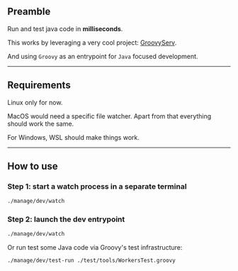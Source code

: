 ## Preamble

Run and test java code in **milliseconds**.

This works by leveraging a very cool project: [GroovyServ](https://kobo.github.io/groovyserv/quickstart.html).

And using `Groovy` as an entrypoint for `Java` focused development.

---

## Requirements

Linux only for now.

MacOS would need a specific file watcher. Apart from that everything should work the same.

For Windows, WSL should make things work.

---

## How to use

### Step 1: start a watch process in a separate terminal

```bash
./manage/dev/watch
```

### Step 2: launch the dev entrypoint

```bash
./manage/dev/watch
```

Or run test some Java code via Groovy's test infrastructure:

```bash
./manage/dev/test-run ./test/tools/WorkersTest.groovy
```
